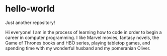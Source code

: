 # hello-world
Just another repository!

Hi everyone! I am in the process of learning how to code in order to begin a career in computer programming. I like Marvel movies, fantasy novels, the Game of Thrones books and HBO series, playing tabletop games, and spending time with my wonderful husband and my pomeranian Oliver.
